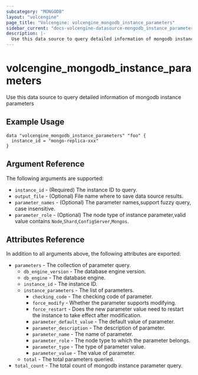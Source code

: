 ```yaml
---
subcategory: "MONGODB"
layout: "volcengine"
page_title: "Volcengine: volcengine_mongodb_instance_parameters"
sidebar_current: "docs-volcengine-datasource-mongodb_instance_parameters"
description: |-
  Use this data source to query detailed information of mongodb instance parameters
---
```

# volcengine_mongodb_instance_parameters
Use this data source to query detailed information of mongodb instance parameters
## Example Usage
```hcl
data "volcengine_mongodb_instance_parameters" "foo" {
  instance_id = "mongo-replica-xxx"
}
```
## Argument Reference
The following arguments are supported:
* `instance_id` - (Required) The instance ID to query.
* `output_file` - (Optional) File name where to save data source results.
* `parameter_names` - (Optional) The parameter names,support fuzzy query, case insensitive.
* `parameter_role` - (Optional) The node type of instance parameter,valid value contains `Node`,`Shard`,`ConfigServer`,`Mongos`.

## Attributes Reference
In addition to all arguments above, the following attributes are exported:
* `parameters` - The collection of parameter query.
    * `db_engine_version` - The database engine version.
    * `db_engine` - The database engine.
    * `instance_id` - The instance ID.
    * `instance_parameters` - The list of parameters.
        * `checking_code` - The checking code of parameter.
        * `force_modify` - Whether the parameter supports modifying.
        * `force_restart` - Does the new parameter value need to restart the instance to take effect after modification.
        * `parameter_default_value` - The default value of parameter.
        * `parameter_description` - The description of parameter.
        * `parameter_name` - The name of parameter.
        * `parameter_role` - The node type to which the parameter belongs.
        * `parameter_type` - The type of parameter value.
        * `parameter_value` - The value of parameter.
    * `total` - The total parameters queried.
* `total_count` - The total count of mongodb instance parameter query.


